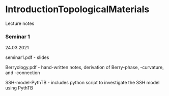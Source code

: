 # IntroductionTopologicalMaterials
Lecture notes

### Seminar 1
24.03.2021

seminar1.pdf - slides

Berryology.pdf - hand-written notes, derivation of Berry-phase, -curvature, and -connection

SSH-model-PythTB - includes python script to investigate the SSH model using PythTB

